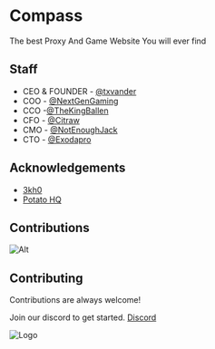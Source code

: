 
# Compass

The best Proxy And Game Website You will ever find 


## Staff
- CEO & FOUNDER - [@txvander](https://x.com/txvander)
- COO - [@NextGenGaming](https://github.com/diddy-p)
- CCO -[@TheKingBallen](https://github.com/your-local-indian)
- CFO - [@Citraw](https://github.com/cyancitra)
- CMO - [@NotEnoughJack](https://github.com/NotEnoughJack)
- CTO - [@Exodapro](https://compassnetwork.online/credits.html)
## Acknowledgements

 - [3kh0](https://adfree3kh0.github.io/projects.html)
 - [Potato HQ](https://github.com/potat323424/potatohq)

## Contributions 

![Alt](https://repobeats.axiom.co/api/embed/6be63d91c0a623963b9ba07b8552ab9eed52365d.svg "Repobeats analytics image")

## Contributing

Contributions are always welcome!

Join our discord to get started.
[Discord](https://discord.gg/T924FV6sb8)


![Logo](https://raw.githubusercontent.com/txvander/CompassNetwork/main/images/newlogo.png)

